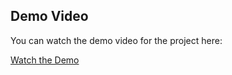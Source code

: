 ## Demo Video

You can watch the demo video for the project here:

[Watch the Demo](https://drive.google.com/file/d/1HGrYQRI8lrBNWP-dYwh1XlUa7CP1nO8q/view?usp=sharing)  
